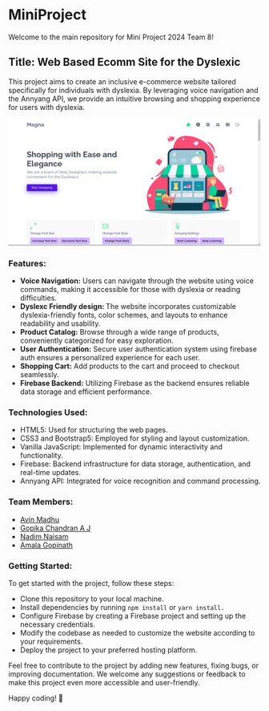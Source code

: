 # MiniProject
Welcome to the main repository for Mini Project 2024 Team 8!

## Title: Web Based Ecomm Site for the Dyslexic
This project aims to create an inclusive e-commerce website tailored specifically for individuals with dyslexia. By leveraging voice navigation and the Annyang API, we provide an intuitive browsing and shopping experience for users with dyslexia.

<img align='center'>![mainpage](mainpage.png) 

### Features:
* <strong>Voice Navigation:</strong> Users can navigate through the website using voice commands, making it accessible for those with dyslexia or reading difficulties.
* <strong>Dyslexc Friendly design: </strong> The website incorporates customizable dyslexia-friendly fonts, color schemes, and layouts to enhance readability and usability.
* <strong>Product Catalog:</strong> Browse through a wide range of products, conveniently categorized for easy exploration.
* <strong>User Authentication:</strong> Secure user authentication system using firebase auth ensures a personalized experience for each user.
* <strong>Shopping Cart:</strong> Add products to the cart and proceed to checkout seamlessly.
* <strong>Firebase Backend:</strong> Utilizing Firebase as the backend ensures reliable data storage and efficient performance.

### Technologies Used:
* HTML5: Used for structuring the web pages.
* CSS3 and Bootstrap5: Employed for styling and layout customization.
* Vanilla JavaScript: Implemented for dynamic interactivity and functionality.
* Firebase: Backend infrastructure for data storage, authentication, and real-time updates.
* Annyang API: Integrated for voice recognition and command processing.

### Team Members:
* [Avin  Madhu](https;//github.com/avin-madhu)
* [Gopika Chandran A J](https;//github.com/GopikaChandranAJ)
* [Nadim Naisam](https;//github.com/avin-madhu)
* [Amala Gopinath](https;//github.com/avin-madhu)

### Getting Started:
To get started with the project, follow these steps:

* Clone this repository to your local machine.
* Install dependencies by running ```npm install``` or ```yarn install.```
* Configure Firebase by creating a Firebase project and setting up the necessary credentials.
* Modify the codebase as needed to customize the website according to your requirements.
* Deploy the project to your preferred hosting platform.
  
Feel free to contribute to the project by adding new features, fixing bugs, or improving documentation. We welcome any suggestions or feedback to make this project even more accessible and user-friendly.

Happy coding! 🚀







